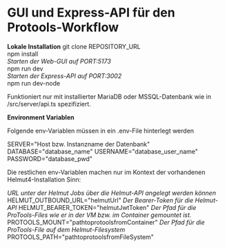 # GUI und Express-API für den Protools-Workflow

**Lokale Installation**
git clone REPOSITORY_URL  
npm install  
*Starten der Web-GUI auf PORT:5173*  
npm run dev  
*Starten der Express-API auf PORT:3002*  
npm run dev-node  

Funktioniert nur mit installierter MariaDB oder MSSQL-Datenbank wie in /src/server/api.ts spezifiziert.

**Environment Variablen**

Folgende env-Variablen müssen in ein .env-File hinterlegt werden

SERVER="Host bzw. Instanzname der Datenbank"
DATABASE="database_name"
USERNAME="database_user_name"
PASSWORD="database_pwd"

Die restlichen env-Variablen machen nur im Kontext der vorhandenen Helmut4-Installation Sinn:

*URL unter der Helmut Jobs über die Helmut-API angelegt werden können*
HELMUT_OUTBOUND_URL="helmutUrl"
*Der Bearer-Token für die Helmut-API*
HELMUT_BEARER_TOKEN="helmutJwtToken"
*Der Pfad für die ProTools-Files wie er in der VM bzw. im Container gemountet ist.*
PROTOOLS_MOUNT="pathtoprotoolsfromContainer"
*Der Pfad für die ProTools-File auf dem Helmut-Filesystem*
PROTOOLS_PATH="pathtoprotoolsfromFileSystem"